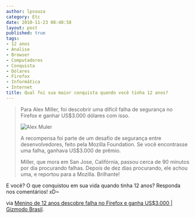 ```yaml
---
author: lpsouza
category: Etc
date: 2010-11-23 08:40:58
layout: post
published: true
tags:
- 12 anos
- Analise
- Browser
- Computadores
- Conquista
- Dólares
- Firefox
- Informática
- Internet
title: Qual foi sua maior conquista quando você tinha 12 anos?
---
```


> Para Alex Miller, foi descobrir uma difícil falha de segurança no Firefox e ganhar US$3.000 dólares com isso.
>
> ![Alex Muler](https://luizsouza.com.br/wp-content/upload/2010/11/alexmiller.jpg)
>
> A recompensa foi parte de um desafio de segurança entre desenvolvedores, feito pela Mozilla Foundation. Se você encontrasse uma falha, ganhava US$3.000 de prêmio.
>
> Miller, que mora em San Jose, Califórnia, passou cerca de 90 minutos por dia procurando falhas. Depois de dez dias procurando, ele achou uma, e reportou para a Mozilla. Brilhante!

E você? O que conquistou em sua vida quando tinha 12 anos? Responda nos comentários! xD~

via [Menino de 12 anos descobre falha no Firefox e ganha US$3.000 | Gizmodo Brasil](http://www.gizmodo.com.br/conteudo/menino-de-12-anos-descobre-falha-no-firefox-e-ganha-us3000).